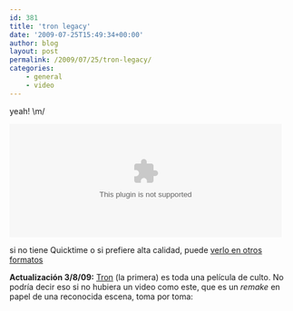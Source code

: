 ```yaml
---
id: 381
title: 'tron legacy'
date: '2009-07-25T15:49:34+00:00'
author: blog
layout: post
permalink: /2009/07/25/tron-legacy/
categories:
    - general
    - video
---
```


yeah! \\m/

<object classid="clsid:02bf25d5-8c17-4b23-bc80-d3488abddc6b" codebase="http://www.apple.com/qtactivex/qtplugin.cab#version=6,0,2,0" height="200" width="480"><param name="autoplay" value="false"></param><param name="loop" value="false"></param><param name="controller" value="false"></param><param name="src" value="/blog/wp-content/uploads/2009/07/Grid_VFX_ConceptTest_Low_click.mov"></param><param name="target" value="myself"></param><param name="href" value="/blog/wp-content/uploads/2009/07/Grid_VFX_ConceptTest_Low.mov"></param><embed autoplay="false" controller="false" height="200" href="/blog/wp-content/uploads/2009/07/Grid_VFX_ConceptTest_Low.mov" loop="false" src="/blog/wp-content/uploads/2009/07/Grid_VFX_ConceptTest_Low_click.mov" target="myself" type="video/quicktime" width="480"></embed></object>

si no tiene Quicktime o si prefiere alta calidad, puede [verlo en otros formatos](http://www.flynnlives.com/media/video/0xendgame.aspx "trailer de Tron Legacy en varios formatos")

**Actualización 3/8/09:** [Tron](http://en.wikipedia.org/wiki/Tron_(film)) (la primera) es toda una película de culto. No podría decir eso si no hubiera un video como este, que es un *remake* en papel de una reconocida escena, toma por toma:

<div><object classid="clsid:d27cdb6e-ae6d-11cf-96b8-444553540000" codebase="http://download.macromedia.com/pub/shockwave/cabs/flash/swflash.cab#version=6,0,40,0" height="355" width="425"><param name="allowFullScreen" value="true"></param><param name="allowScriptAccess" value="always"></param><param name="src" value="http://www.dailymotion.com/swf/k36MuYDmEwa8EExzZ3"></param><param name="allowfullscreen" value="true"></param><embed allowfullscreen="true" allowscriptaccess="always" height="355" src="http://www.dailymotion.com/swf/k36MuYDmEwa8EExzZ3" type="application/x-shockwave-flash" width="425"></embed></object></div>